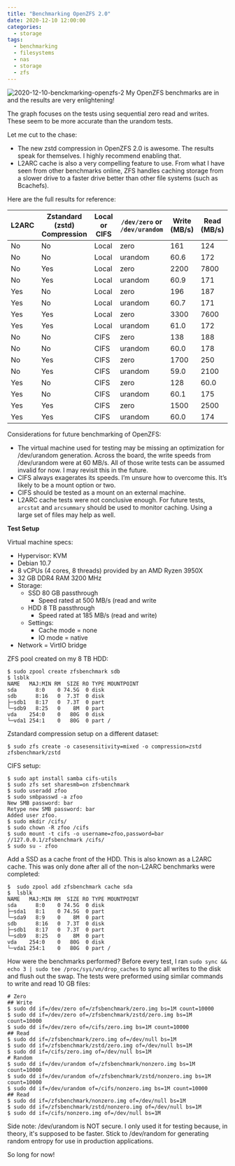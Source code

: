 ```yaml
---
title: "Benchmarking OpenZFS 2.0"
date: 2020-12-10 12:00:00
categories:
  - storage
tags:
  - benchmarking
  - filesystems
  - nas
  - storage
  - zfs
---
```


![2020-12-10-benckmarking-openzfs-2](../../images/2020-12-10-benckmarking-openzfs-2.png) My OpenZFS benchmarks are in and the results are very enlightening!

The graph focuses on the tests using sequential zero read and writes. These seem to be more accurate than the urandom tests.

Let me cut to the chase:

- The new zstd compression in OpenZFS 2.0 is awesome. The results speak for themselves. I highly recommend enabling that.
- L2ARC cache is also a very compelling feature to use. From what I have seen from other benchmarks online, ZFS handles caching storage from a slower drive to a faster drive better than other file systems (such as Bcachefs).

Here are the full results for reference:

| L2ARC | Zstandard (zstd) Compression | Local or CIFS | `/dev/zero` or `/dev/urandom` | Write (MB/s) | Read (MB/s) |
| --- | --- | --- | --- | --- | --- |
| No | No | Local | zero | 161 | 124 |
| No | No | Local | urandom | 60.6 | 172 |
| No | Yes | Local | zero | 2200 | 7800 |
| No | Yes | Local | urandom | 60.9 | 171 |
| Yes | No | Local | zero | 196 | 187 |
| Yes | No | Local | urandom | 60.7 | 171 |
| Yes | Yes | Local | zero | 3300 | 7600 |
| Yes | Yes | Local | urandom | 61.0 | 172 |
| No | No | CIFS | zero | 138 | 188 |
| No | No | CIFS | urandom | 60.0 | 178 |
| No | Yes | CIFS | zero | 1700 | 250 |
| No | Yes | CIFS | urandom | 59.0 | 2100
| Yes | No | CIFS | zero | 128 | 60.0 |
| Yes | No | CIFS | urandom | 60.1 | 175 |
| Yes | Yes | CIFS | zero | 1500 | 2500 |
| Yes | Yes | CIFS | urandom | 60.0 | 174 |

Considerations for future benchmarking of OpenZFS:

- The virtual machine used for testing may be missing an optimization for /dev/urandom generation. Across the board, the write speeds from /dev/urandom were at 60 MB/s. All of those write tests can be assumed invalid for now. I may revisit this in the future.
- CIFS always exagerates its speeds. I’m unsure how to overcome this. It’s likely to be a mount option or two.
- CIFS should be tested as a mount on an external machine.
- L2ARC cache tests were not conclusive enough. For future tests, `arcstat` and `arcsummary` should be used to monitor caching. Using a large set of files may help as well.

**Test Setup**

Virtual machine specs:

- Hypervisor: KVM
- Debian 10.7
- 8 vCPUs (4 cores, 8 threads) provided by an AMD Ryzen 3950X
- 32 GB DDR4 RAM 3200 MHz
- Storage:
    - SSD 80 GB passthrough
        - Speed rated at 500 MB/s (read and write
    - HDD 8 TB passthrough
        - Speed rated at 185 MB/s (read and write)
    - Settings:
        - Cache mode = none
        - IO mode = native
- Network = VirtIO bridge

ZFS pool created on my 8 TB HDD:

```
$ sudo zpool create zfsbenchmark sdb
$ lsblk
NAME   MAJ:MIN RM  SIZE RO TYPE MOUNTPOINT
sda      8:0    0 74.5G  0 disk 
sdb      8:16   0  7.3T  0 disk 
├─sdb1   8:17   0  7.3T  0 part 
└─sdb9   8:25   0    8M  0 part 
vda    254:0    0   80G  0 disk 
└─vda1 254:1    0   80G  0 part /
```

Zstandard compression setup on a different dataset:

```
$ sudo zfs create -o casesensitivity=mixed -o compression=zstd zfsbenchmark/zstd
```

CIFS setup:

```
$ sudo apt install samba cifs-utils
$ sudo zfs set sharesmb=on zfsbenchmark
$ sudo useradd zfoo
$ sudo smbpasswd -a zfoo
New SMB password: bar
Retype new SMB password: bar
Added user zfoo.
$ sudo mkdir /cifs/
$ sudo chown -R zfoo /cifs
$ sudo mount -t cifs -o username=zfoo,password=bar //127.0.0.1/zfsbenchmark /cifs/
$ sudo su - zfoo
```

Add a SSD as a cache front of the HDD. This is also known as a L2ARC cache. This was only done after all of the non-L2ARC benchmarks were completed:

```
$  sudo zpool add zfsbenchmark cache sda
$  lsblk
NAME   MAJ:MIN RM  SIZE RO TYPE MOUNTPOINT
sda      8:0    0 74.5G  0 disk 
├─sda1   8:1    0 74.5G  0 part 
└─sda9   8:9    0    8M  0 part 
sdb      8:16   0  7.3T  0 disk 
├─sdb1   8:17   0  7.3T  0 part 
└─sdb9   8:25   0    8M  0 part 
vda    254:0    0   80G  0 disk 
└─vda1 254:1    0   80G  0 part /
```

How were the benchmarks performed? Before every test, I ran `sudo sync && echo 3 | sudo tee /proc/sys/vm/drop_caches` to sync all writes to the disk and flush out the swap. The tests were preformed using similar commands to write and read 10 GB files:

```
# Zero
## Write
$ sudo dd if=/dev/zero of=/zfsbenchmark/zero.img bs=1M count=10000
$ sudo dd if=/dev/zero of=/zfsbenchmark/zstd/zero.img bs=1M count=10000
$ sudo dd if=/dev/zero of=/cifs/zero.img bs=1M count=10000
## Read
$ sudo dd if=/zfsbenchmark/zero.img of=/dev/null bs=1M
$ sudo dd if=/zfsbenchmark/zstd/zero.img of=/dev/null bs=1M
$ sudo dd if=/cifs/zero.img of=/dev/null bs=1M
# Random
$ sudo dd if=/dev/urandom of=/zfsbenchmark/nonzero.img bs=1M count=10000
$ sudo dd if=/dev/urandom of=/zfsbenchmark/zstd/nonzero.img bs=1M count=10000
$ sudo dd if=/dev/urandom of=/cifs/nonzero.img bs=1M count=10000
## Read
$ sudo dd if=/zfsbenchmark/nonzero.img of=/dev/null bs=1M
$ sudo dd if=/zfsbenchmark/zstd/nonzero.img of=/dev/null bs=1M
$ sudo dd if=/cifs/nonzero.img of=/dev/null bs=1M
```

Side note: /dev/urandom is NOT secure. I only used it for testing because, in theory, it's supposed to be faster. Stick to /dev/random for generating random entropy for use in production applications.

So long for now!
